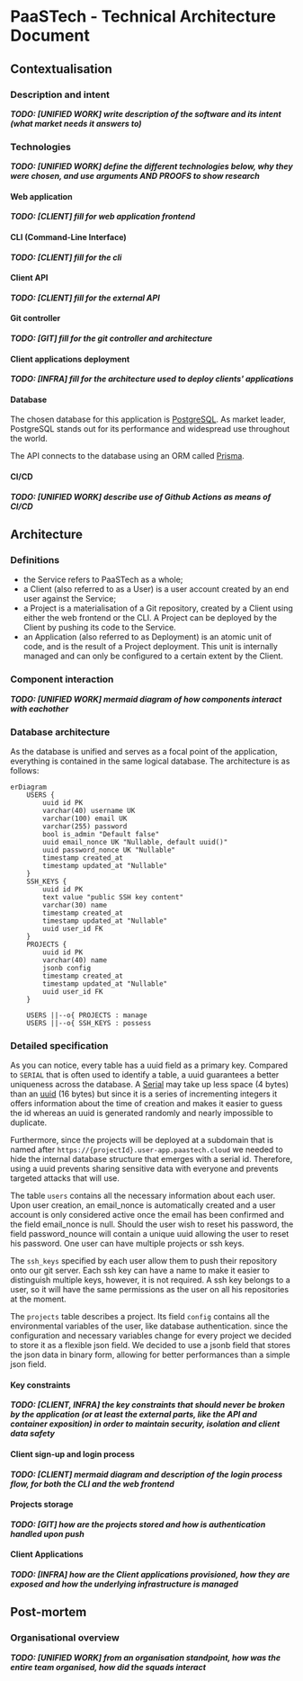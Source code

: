 # PaaSTech - Technical Architecture Document

## Contextualisation

### Description and intent

***TODO: [UNIFIED WORK] write description of the software and its intent (what market needs it answers to)***

### Technologies

***TODO: [UNIFIED WORK] define the different technologies below, why they were chosen, and use arguments AND PROOFS to show research***

#### Web application

***TODO: [CLIENT] fill for web application frontend***

#### CLI (Command-Line Interface)

***TODO: [CLIENT] fill for the cli***

#### Client API

***TODO: [CLIENT] fill for the external API***

#### Git controller

***TODO: [GIT] fill for the git controller and architecture***

#### Client applications deployment

***TODO: [INFRA] fill for the architecture used to deploy clients' applications***

#### Database

The chosen database for this application is [PostgreSQL](https://www.postgresql.org/). As market leader, PostgreSQL stands out for its performance and widespread use throughout the world.

The API connects to the database using an ORM called [Prisma](https://www.prisma.io/).

#### CI/CD

***TODO: [UNIFIED WORK] describe use of Github Actions as means of CI/CD***


## Architecture

### Definitions

- the Service refers to PaaSTech as a whole;
- a Client (also referred to as a User) is a user account created by an end user against the Service;
- a Project is a materialisation of a Git repository, created by a Client using either the web frontend or the CLI. A Project can be deployed by the Client by pushing its code to the Service.
- an Application (also referred to as Deployment) is an atomic unit of code, and is the result of a Project deployment. This unit is internally managed and can only be configured to a certain extent by the Client.


### Component interaction

***TODO: [UNIFIED WORK] mermaid diagram of how components interact with eachother***

### Database architecture

As the database is unified and serves as a focal point of the application, everything is contained in the same logical database.
The architecture is as follows:

```mermaid
erDiagram
    USERS {
        uuid id PK
        varchar(40) username UK
        varchar(100) email UK
        varchar(255) password
        bool is_admin "Default false"
        uuid email_nonce UK "Nullable, default uuid()"
        uuid password_nonce UK "Nullable"
        timestamp created_at
        timestamp updated_at "Nullable"
    }
    SSH_KEYS {
        uuid id PK
        text value "public SSH key content"
        varchar(30) name
        timestamp created_at
        timestamp updated_at "Nullable"
        uuid user_id FK
    }
    PROJECTS {
        uuid id PK
        varchar(40) name
        jsonb config
        timestamp created_at
        timestamp updated_at "Nullable"
        uuid user_id FK
    }

    USERS ||--o{ PROJECTS : manage
    USERS ||--o{ SSH_KEYS : possess
```

### Detailed specification

As you can notice, every table has a uuid field as a primary key. Compared to `SERIAL` that is often used to identify a table, a uuid guarantees a better uniqueness across the database. A [Serial](https://www.postgresql.org/docs/current/datatype-numeric.html) may take up less space (4 bytes) than an [uuid](https://www.postgresql.org/docs/current/datatype-uuid.html) (16 bytes) but since it is a series of incrementing integers it offers information about the time of creation and makes it easier to guess the id whereas an uuid is generated randomly and nearly impossible to duplicate.

Furthermore, since the projects will be deployed at a subdomain that is named after `https://{projectId}.user-app.paastech.cloud` we needed to hide the internal database structure that emerges with a serial id. Therefore, using a uuid prevents sharing sensitive data with everyone and prevents targeted attacks that will use.


The table `users` contains all the necessary information about each user. Upon user creation, an email_nonce is automatically created and a user account is only considered active once the email has been confirmed and the field email_nonce is null.
Should the user wish to reset his password, the field password_nounce will contain a unique uuid allowing the user to reset his password.
One user can have multiple projects or ssh keys.

The `ssh_keys` specified by each user allow them to push their repository onto our git server. Each ssh key can have a name to make it easier to distinguish multiple keys, however, it is not required.
A ssh key belongs to a user, so it will have the same permissions as the user on all his repositories at the moment.


The `projects` table describes a project. Its field `config` contains all the environmental variables of the user, like database authentication. since the configuration and necessary variables change for every project we decided to store it as a flexible json field. We decided to use a jsonb field that stores the json data in binary form, allowing for better performances than a simple json field. 


#### Key constraints

***TODO: [CLIENT, INFRA] the key constraints that should never be broken by the application (or at least the external parts, like the API and container exposition) in order to maintain security, isolation and client data safety***

#### Client sign-up and login process

***TODO: [CLIENT] mermaid diagram and description of the login process flow, for both the CLI and the web frontend***

#### Projects storage

***TODO: [GIT] how are the projects stored and how is authentication handled upon push***

#### Client Applications

***TODO: [INFRA] how are the Client applications provisioned, how they are exposed and how the underlying infrastructure is managed***

## Post-mortem

### Organisational overview

***TODO: [UNIFIED WORK] from an organisation standpoint, how was the entire team organised, how did the squads interact***
